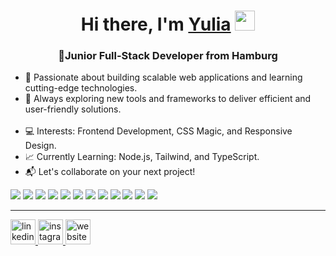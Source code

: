 <h1 align="center">Hi there, I'm <a href="https://yulia-siebrandt.netlify.app/" target="_blank">Yulia</a> 
<img src="https://github.com/blackcater/blackcater/raw/main/images/Hi.gif" height="32"/></h1>
<h3 align="center">🌟Junior Full-Stack Developer from Hamburg</h3>
<ul>
  <li>🔧 Passionate about building scalable web applications and learning cutting-edge technologies.</li>
  <li>🚀 Always exploring new tools and frameworks to deliver efficient and user-friendly solutions.</li>
  <br>
  <li>💻 Interests: Frontend Development, CSS Magic, and Responsive Design.</li>
  <li>📈 Currently Learning: Node.js, Tailwind, and TypeScript.</li>
  <li>📬 Let's collaborate on your next project!</li>
</ul>

<div>
<img src="https://img.shields.io/badge/HTML5-E34F26?style=for-the-badge&logo=html5&logoColor=white" />
<img src="https://img.shields.io/badge/CSS3-1572B6?style=for-the-badge&logo=css3&logoColor=white" />
<img src="https://img.shields.io/badge/JavaScript-323330?style=for-the-badge&logo=javascript&logoColor=F7DF1E" />
<img src="https://img.shields.io/badge/React-20232A?style=for-the-badge&logo=react&logoColor=61DAFB" />
<img src="https://img.shields.io/badge/Redux-593D88?style=for-the-badge&logo=redux&logoColor=white" />
<img src="https://img.shields.io/badge/React_Router-CA4245?style=for-the-badge&logo=react-router&logoColor=white" />
<img src="https://img.shields.io/badge/Postman-FF6C37?style=for-the-badge&logo=Postman&logoColor=white" />
<img src="https://img.shields.io/badge/Node%20js-339933?style=for-the-badge&logo=nodedotjs&logoColor=white" />
<img src="https://img.shields.io/badge/GSAP-93CF2B?style=for-the-badge&logo=greensock&logoColor=white" />
<img src="https://img.shields.io/badge/Bootstrap-563D7C?style=for-the-badge&logo=bootstrap&logoColor=white" />
<img src="https://img.shields.io/badge/Figma-F24E1E?style=for-the-badge&logo=figma&logoColor=white" />
<img src="https://img.shields.io/badge/Canva-%2300C4CC.svg?&style=for-the-badge&logo=Canva&logoColor=white" />
</div>
<hr>
<div>
  <a href="https://www.linkedin.com/in/https://www.linkedin.com/in/yulia-siebrandt//" target="_blank">
    <img src='https://cdn.jsdelivr.net/npm/simple-icons@3.0.1/icons/linkedin.svg' alt='linkedin' height='40'>
  </a>
  <a href="https://www.instagram.com/https://www.instagram.com/serenity_script//" target="_blank">
    <img src='https://cdn.jsdelivr.net/npm/simple-icons@3.0.1/icons/instagram.svg' alt='instagram' height='40'>
  </a>
  <a href="https://yulia-siebrandt.netlify.app/" target="_blank">
    <img src='https://cdn.jsdelivr.net/npm/simple-icons@3.0.1/icons/icloud.svg' alt='website' height='40'>
  </a>
</div>
